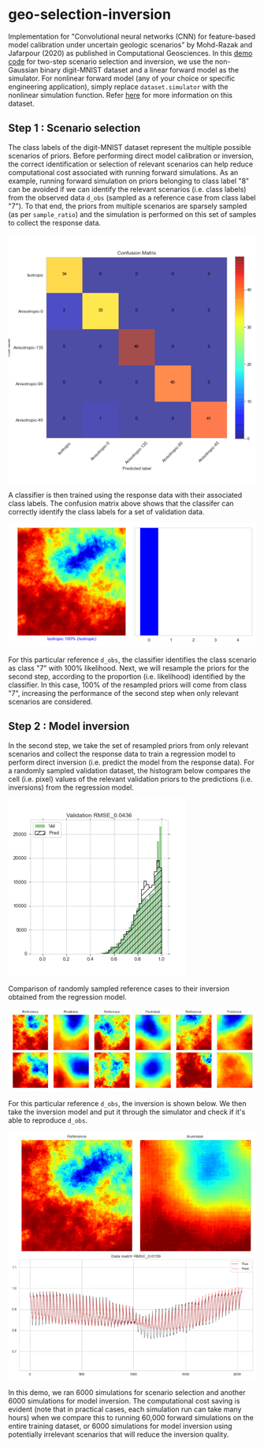 # geo-selection-inversion

Implementation for "Convolutional neural networks (CNN) for feature-based model calibration under uncertain geologic scenarios" by Mohd-Razak and Jafarpour (2020) as published in Computational Geosciences. In this [demo code](https://github.com/rsyamil/geo-selection-inversion/blob/main/mnist/geo-selection-inversion-demo.ipynb) for two-step scenario selection and inversion, we use the non-Gaussian binary digit-MNIST dataset and a linear forward model as the simulator. For nonlinear forward model (any of your choice or specific engineering application), simply replace `dataset.simulator` with the nonlinear simulation function. Refer [here](https://github.com/rsyamil/cnn-regression) for more information on this dataset.

## Step 1 : Scenario selection

The class labels of the digit-MNIST dataset represent the multiple possible scenarios of priors. Before performing direct model calibration or inversion, the correct identification or selection of relevant scenarios can help reduce computational cost associated with running forward simulations. As an example, running forward simulation on priors belonging to class label "8" can be avoided if we can identify the relevant scenarios (i.e. class labels) from the observed data `d_obs` (sampled as a reference case from class label "7"). To that end, the priors from multiple scenarios are sparsely sampled (as per `sample_ratio`) and the simulation is performed on this set of samples to collect the response data. 

![confusion](readme/confusion_matrix.png)

A classifier is then trained using the response data with their associated class labels. The confusion matrix above shows that the classifer can correctly identify the class labels for a set of validation data.  

![prop](readme/proportion.png)

For this particular reference `d_obs`, the classifier identifies the class scenario as class "7" with 100% likelihood. Next, we will resample the priors for the second step, according to the proportion (i.e. likelihood) identified by the classifier. In this case, 100% of the resampled priors will come from class "7", increasing the performance of the second step when only relevant scenarios are considered.   

## Step 2 : Model inversion

In the second step, we take the set of resampled priors from only relevant scenarios and collect the response data to train a regression model to perform direct inversion (i.e. predict the model from the response data). For a randomly sampled validation dataset, the histogram below compares the cell (i.e. pixel) values of the relevant validation priors to the predictions (i.e. inversions) from the regression model. 

![hist](readme/hist.png)

Comparison of randomly sampled reference cases to their inversion obtained from the regression model. 

![comp](readme/comp.png)

For this particular reference `d_obs`, the inversion is shown below. We then take the inversion model and put it through the simulator and check if it's able to reproduce `d_obs`.

![inv](readme/inv.png)

In this demo, we ran 6000 simulations for scenario selection and another 6000 simulations for model inversion. The computational cost saving is evident (note that in practical cases, each simulation run can take many hours) when we compare this to running 60,000 forward simulations on the entire training dataset, or 6000 simulations for model inversion using potentially irrelevant scenarios that will reduce the inversion quality. 
